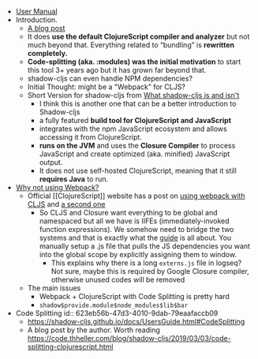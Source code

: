 - [User Manual](https://shadow-cljs.github.io/)
- Introduction.
  - [A blog post](https://code.thheller.com/blog/shadow-cljs/2017/09/15/shadow-cljs-introduction.html)
  - It does **use the default ClojureScript compiler and analyzer** but not much beyond that. Everything related to “bundling” is **rewritten completely.**
  - **Code-splitting (aka. :modules) was the initial motivation** to start this tool 3+ years ago but it has grown far beyond that.
  - shadow-cljs can even handle NPM dependencies?
  - Initial Thought: might be a "Webpack" for CLJS?
  - Short Version for shadow-cljs from [What shadow-cljs is and isn't](https://code.thheller.com/blog/shadow-cljs/2019/03/01/what-shadow-cljs-is-and-isnt.html)
    - I think this is another one that can be a better introduction to Shadow-cljs
    - a fully featured **build tool for ClojureScript and JavaScript**
    - integrates with the npm JavaScript ecosystem and allows accessing it from ClojureScript.
    - **runs on the JVM** and uses the **Closure Compiler** to process JavaScript and create optimized (aka. minified) JavaScript output.
    - It does not use self-hosted ClojureScript, meaning that it still **requires Java** to run.
- [Why not using Webpack?](https://code.thheller.com/blog/shadow-cljs/2018/06/15/why-not-webpack.html)
  - Official [[ClojureScript]] website has a post on [using webpack with CLJS](https://clojurescript.org/guides/webpack) and [a second one](https://code.thheller.com/blog/shadow-cljs/2020/05/08/how-about-webpack-now.html)
    - So CLJS and Closure want everything to be global and namespaced but all we have is IIFEs (immediately-invoked function expressions). We somehow need to bridge the two systems and that is exactly what the [guide](https://clojurescript.org/guides/webpack) is all about. You manually setup a .js file that pulls the JS dependencies you want into the global scope by explicitly assigning them to window.
      - This explains why there is a long `externs.js` file in logseq? Not sure, maybe this is required by Google Closure compiler, otherwise unused codes will be removed
  - The main issues
    - Webpack + ClojureScript with Code Splitting is pretty hard
    - `shadow$provide.module$node_modules$lib$bar`
- Code Splitting
  id:: 623eb56b-47d3-4010-9dab-79eaafaccb09
  - https://shadow-cljs.github.io/docs/UsersGuide.html#CodeSplitting
  - A blog post by the author. Worth reading https://code.thheller.com/blog/shadow-cljs/2019/03/03/code-splitting-clojurescript.html
